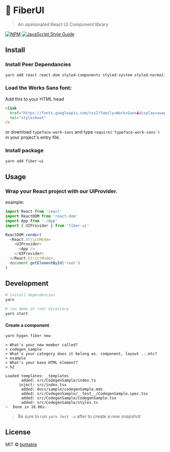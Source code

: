 # 🧸 FiberUI

> An opinionated React UI Component library

[![NPM](https://img.shields.io/npm/v/fiber.svg)](https://www.npmjs.com/package/fiber-ui) [![JavaScript Style Guide](https://img.shields.io/badge/code_style-standard-brightgreen.svg)](https://standardjs.com)

## Install

### Install Peer Dependancies

```bash
yarn add react react-dom styled-components styled-system styled-normalize react-icons
```

### Load the Works Sans font:

Add this to your HTML head

```html
<link
  href="https://fonts.googleapis.com/css2?family=Work+Sans&display=swap"
  rel="stylesheet"
/>
```

or download `typeface-work-sans` and type `require('typeface-work-sans')` in your project's entry file.

### Install package

```bash
yarn add fiber-ui
```

## Usage

### Wrap your React project with our UIProvider.

example:

```js
import React from 'react'
import ReactDOM from 'react-dom'
import App from './App'
import { UIProvider } from 'fiber-ui'

ReactDOM.render(
  <React.StrictMode>
    <UIProvider>
      <App />
    </UIProvider>
  </React.StrictMode>,
  document.getElementById('root')
)
```

## Development

```bash
# install dependencies
yarn

# run demo at root directory
yarn start

```

#### Create a component

```bash
yarn hygen fiber new
```

```
> What's your new member called?
> codegen_sample
> What's your category does it belong ex. component, layout ...etc?
> example
> What's your base HTML element?
> h2

Loaded templates: _templates
       added: src/CodegenSample/index.ts
      inject: src/index.tsx
       added: docs/sample/codegenSample.mdx
       added: src/CodegenSample/__test__/CodegenSample.spec.tsx
       added: src/CodegenSample/CodegenSample.tsx
       added: src/CodegenSample/styles.ts
✨  Done in 10.06s.
```

> Be sure to run `yarn test -u` after to create a new snapshot

## License

MIT © [bottable](https://github.com/bottable)
